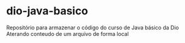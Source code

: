 # dio-java-basico
Repositório para armazenar o código do curso de Java básico da Dio
Aterando conteudo de um arquivo de forma local